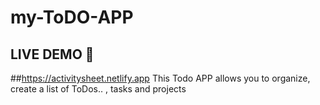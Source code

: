 # my-ToDO-APP

## LIVE DEMO 👋
##https://activitysheet.netlify.app
This Todo APP allows you to organize, create a list of ToDos.. , tasks and projects
